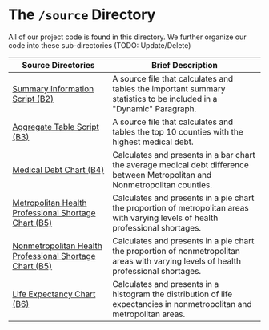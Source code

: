 # The `/source` Directory

All of our project code is found in this directory.  We further organize our code into 
these sub-directories (TODO: Update/Delete)

|Source Directories | Brief Description|
|---------------| -----------------|
|[Summary Information Script (B2)](./summary_information_script_b.2.R  ) | A source file that calculates and tables the important summary statistics to be included in a "Dynamic" Paragraph.
|[Aggregate Table Script (B3)](./aggregate_table_script_b.3.R ) | A source file that calculates and tables the top 10 counties with the highest medical debt. |
|[Medical Debt Chart (B4)](./medical_debt_analysis_b4.R) | Calculates and presents in a bar chart the average medical debt difference between Metropolitan and Nonmetropolitan counties.
|[Metropolitan Health Professional Shortage Chart (B5)](./pie_chart_metro_b5.R) | Calculates and presents in a pie chart the proportion of metropolitan areas with varying levels of health professional shortages.
|[Nonmetropolitan Health Professional Shortage Chart (B5)](./pie_chart_nonmetro_b5.R) | Calculates and presents in a pie chart the proportion of nonmetropolitan areas with varying levels of health professional shortages. 
|[Life Expectancy Chart (B6)](./life_expectancy_boxplot_b6.R) | Calculates and presents in a histogram the distribution of life expectancies in nonmetropolitan and metropolitan areas.
